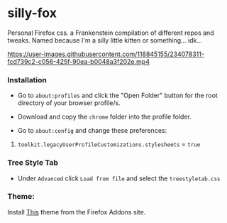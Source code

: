 # silly-fox
Personal Firefox css. a Frankenstein compilation of different repos and tweaks. Named because I'm a silly little kitten or something... idk...


https://user-images.githubusercontent.com/118845155/234078311-fcd739c2-c056-425f-90ea-b0048a3f202e.mp4




### Installation
-   Go to `about:profiles` and click the "Open Folder" button for the root directory of your browser profile/s.
    
-   Download and copy the `chrome` folder into the profile folder.
    
-   Go to `about:config` and change these preferences:
    

1.  `toolkit.legacyUserProfileCustomizations.stylesheets` = `true`

### Tree Style Tab
- Under `Advanced` click `Load from file` and select the `treestyletab.css`
### Theme:
Install [This](https://addons.mozilla.org/en-US/firefox/addon/dark-space-custom/) theme from the Firefox Addons site.

